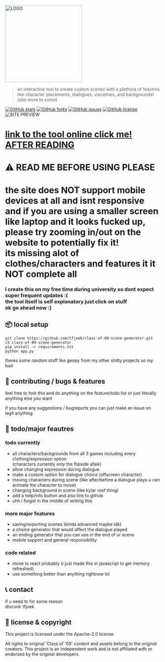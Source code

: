 <img src="https://i.ibb.co/wdDRbPm/imffffage-psd.png" alt="LOGO" width="250">


> an interactive tool to create custom scenes with a plethora of feautres like character placements, dialogues, voicelines, and backgrounds! (alot more to come)

[![GitHub stars](https://img.shields.io/github/stars/tfjoek/class-of-09-scene-generator?style=for-the-badge)](https://github.com/tfjoek/class-of-09-scene-generator/stargazers)
[![GitHub forks](https://img.shields.io/github/forks/tfjoek/class-of-09-scene-generator?style=for-the-badge)](https://github.com/tfjoek/class-of-09-scene-generator/network/members)
[![GitHub issues](https://img.shields.io/github/issues/tfjoek/class-of-09-scene-generator?style=for-the-badge)](https://github.com/tfjoek/class-of-09-scene-generator/issues)
[![GitHub license](https://img.shields.io/github/license/tfjoek/class-of-09-scene-generator?style=for-the-badge)](https://github.com/tfjoek/class-of-09-scene-generator/blob/main/LICENSE)
<br>
![SITE PREVIEW](https://i.ibb.co/ZdDf0nX/kuva.png)



# [link to the tool online click me! AFTER READING](https://givememoneyplease.xyz)
# ⚠️ READ ME BEFORE USING PLEASE
# the site does NOT support mobile devices at all and isnt responsive  <br>and if you are using a smaller screen like laptop and it looks fucked up, <br>please try zooming in/out  on  the website to potentially fix  it!<br>its missing alot of clothes/characters and features it it NOT complete all<br>
### i create this on my free time during university so dont expect super frequent updates :(<br>the tool itself is self explanatory just click on stuff<br>ok go ahead now :)


## 📦 local setup 



   ```
   git clone https://github.com/tfjoek/class-of-09-scene-generator.git
   cd class-of-09-scene-generator
   pip install -r requirements.txt
   python app.py
   ```
theres some random stuff like geopy from my other shitty projects so my bad


## 💬 contributing / bugs & features

feel free to fork this and do anything on the feature/todo list or just literally anything else you want 

if you have any suggestions / bugreports you can just make an issue on legit anything 

## 🔧 todo/major feautres


### todo currently
- all characters/backgrounds from all 3 games including every clothing/expression option<br> (characters currently only the flipside afaik)
- allow changing expression during dialogue 
- make a custom option for dialogue choice (offscreen character)
- moving characters during scene (like after/before a dialogue plays u can animate the character to move)
- changing background in scene (like kylar roof thing)
- add a help/info button and also link to github 
- uhh i forgot in the middle of writing this 
  

  
### more major features 
- saving/exporting scenes (kinda advanced maybe idk)
- a choice generator that would affect the dialogue played
- an ending generator that you can use in the end of ur scene
- mobile support and general responsibility


### code related
- move to react probably (i just made this in javascript to get memory refreshed)
- use something better than anything rightnow lol


## 📞 contact 
if u need to for some reason <br>
discord: tfjoek


## 📜 license & copyright 


This project is licensed under the Apache-2.0 license. 

All rights to original 'Class of '09' content and assets belong to the original creators. This project is an independent work and is not affiliated with or endorsed by the original developers.


